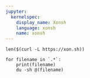 ```yaml
---
jupyter:
  kernelspec:
    display_name: Xonsh
    language: xonsh
    name: xonsh
---
```


```xonsh
len($(curl -L https://xon.sh))
```

```xonsh
for filename in `.*`:
    print(filename)
    du -sh @(filename)
```
